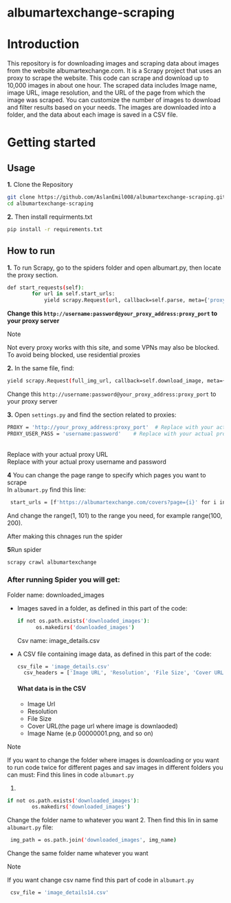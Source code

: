 # albumartexchange-scraping

# Introduction
This repository is for downloading images and scraping data about images from the website albumartexchange.com.
It is a Scrapy project that uses an proxy to scrape the website.
This code can scrape and download up to 10,000 images in about one hour.
The scraped data includes Image name, image URL, image resolution, and the URL of the page from which the image was scraped.
You can customize the number of images to download and filter results based on your needs.
The images are downloaded into a folder, and the data about each image is saved in a CSV file.



# Getting started
## Usage

**1.** Clone the Repository
```bash
git clone https://github.com/AslanEmil008/albumartexchange-scraping.git
cd albumartexchange-scraping
```
**2.** Then install requirments.txt
```bash
pip install -r requirements.txt
```

## How to run
**1.** To run Scrapy, go to the spiders folder and open albumart.py, then locate the proxy section.
```bash
def start_requests(self):
        for url in self.start_urls:
            yield scrapy.Request(url, callback=self.parse, meta={'proxy':''http://username:password@your_proxy_address:proxy_port'})
```
<b>Change this `http://username:password@your_proxy_address:proxy_port` to your proxy server</b>

> [!NOTE]
> Not every proxy works with this site, and some VPNs may also be blocked.
> To avoid being blocked, use residential proxies

**2.** In the same file, find:
```bash
yield scrapy.Request(full_img_url, callback=self.download_image, meta={'img_counter': img_counter, 'proxy': 'http://username:password@your_proxy_address:proxy_port'})
```
Change this `http://username:password@your_proxy_address:proxy_port` to your proxy server


**3.** Open `settings.py` and find the section related to proxies:
```bash
PROXY = 'http://your_proxy_address:proxy_port'  # Replace with your actual proxy URL
PROXY_USER_PASS = 'username:password'    # Replace with your actual proxy username and password
```
<br>
Replace with your actual proxy URL <br>
Replace with your actual proxy username and password <br>

**4** You can change the page range to specify which pages you want to scrape <br>
In `albumart.py` find this line:
```bash
 start_urls = [f'https://albumartexchange.com/covers?page={i}' for i in range(1, 101)]
```
And change the range(1, 101) to the range you need, for example range(100, 200). <br>

After making this chnages run the spider

**5**Run spider
```bash
scrapy crawl albumartexchange
```


### After running Spider you will get:
Folder name: downloaded_images
- Images saved in a folder, as defined in this part of the code:
  ```bash
  if not os.path.exists('downloaded_images'): 
        os.makedirs('downloaded_images')
  ```
  Csv name: image_details.csv
- A CSV file containing image data, as defined in this part of the code:
  
  ```bash
  csv_file = 'image_details.csv' 
    csv_headers = ['Image URL', 'Resolution', 'File Size', 'Cover URL', 'Image Name']

  ```

  #### What data is in the CSV
  - Image Url
  - Resolution
  - File Size
  - Cover URL(the page url where image is downlaoded)
  - Image Name (e.p 00000001.png, and so on)



> [!NOTE]
> If you want to change the folder where images is downloading or you want to run code twice for different pages and sav images in different folders you can must:
Find this lines in code `albumart.py`
1.
```bash
if not os.path.exists('downloaded_images'): 
        os.makedirs('downloaded_images')
```
Change the folder name to whatever you want
2. Then find this lin in same `albumart.py` file:
```bash
 img_path = os.path.join('downloaded_images', img_name) 
```
Change the same folder name whatever you want 

> [!NOTE]
> If you want change csv name find this part of code in `albumart.py`
```bash
 csv_file = 'image_details14.csv'
```




